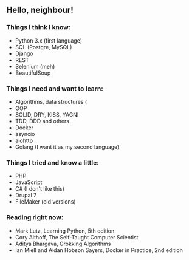 ## Hello, neighbour!

### Things I think I know:
- Python 3.x (first language)
- SQL (Postgre, MySQL)
- Django
- REST
- Selenium (meh)
- BeautifulSoup

### Things I need and want to learn:
- Algorithms, data structures (
- OOP
- SOLID, DRY, KISS, YAGNI
- TDD, DDD and others
- Docker
- asyncio
- aiohttp
- Golang (I want it as my second language)

### Things I tried and know a little:
- PHP
- JavaScript
- C# (I don't like this)
- Drupal 7
- FileMaker (old versions)

### Reading right now:
- Mark Lutz, Learning Python, 5th edition
- Cory Althoff, The Self-Taught Computer Scientist
- Aditya Bhargava, Grokking Algorithms
- Ian Miell and Aidan Hobson Sayers, Docker in Practice, 2nd edition
